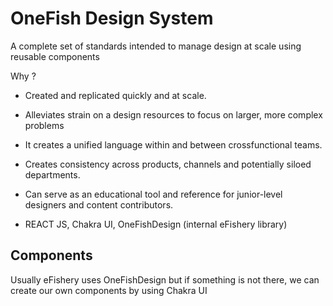 # OneFish Design System

A complete set of standards intended to manage design at scale using reusable components

Why ?

- Created and replicated quickly and at scale.
- Alleviates strain on a design resources to focus on larger, more complex problems
- It creates a unified language within and between crossfunctional teams.
- Creates consistency across products, channels and potentially siloed departments.
- Can serve as an educational tool and reference for junior-level designers and content contributors.

- REACT JS, Chakra UI, OneFishDesign (internal eFishery library)

## Components

Usually eFishery uses OneFishDesign but if something is not there, we can create our own components by using Chakra UI
